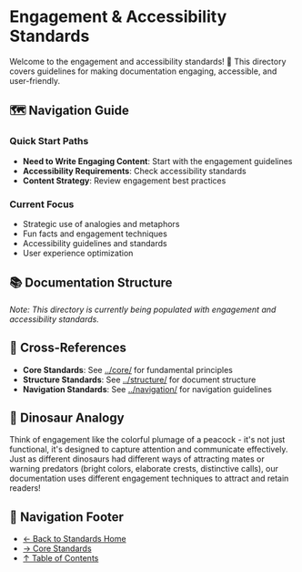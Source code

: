 # Engagement & Accessibility Standards

Welcome to the engagement and accessibility standards! 🎯 This directory covers guidelines for making documentation engaging, accessible, and user-friendly.

## 🗺️ Navigation Guide

### Quick Start Paths

- **Need to Write Engaging Content**: Start with the engagement guidelines
- **Accessibility Requirements**: Check accessibility standards
- **Content Strategy**: Review engagement best practices

### Current Focus

- Strategic use of analogies and metaphors
- Fun facts and engagement techniques
- Accessibility guidelines and standards
- User experience optimization

## 📚 Documentation Structure

_Note: This directory is currently being populated with engagement and accessibility standards._

## 🔗 Cross-References

- **Core Standards**: See [../core/](../core/) for fundamental principles
- **Structure Standards**: See [../structure/](../structure/) for document structure
- **Navigation Standards**: See [../navigation/](../navigation/) for navigation guidelines

## 🦕 Dinosaur Analogy

Think of engagement like the colorful plumage of a peacock - it's not just functional, it's designed to capture attention and communicate effectively. Just as different dinosaurs had different ways of attracting mates or warning predators (bright colors, elaborate crests, distinctive calls), our documentation uses different engagement techniques to attract and retain readers!

## 🧭 Navigation Footer

- [← Back to Standards Home](../README.md)
- [→ Core Standards](../core/README.md)
- [↑ Table of Contents](../README.md)

